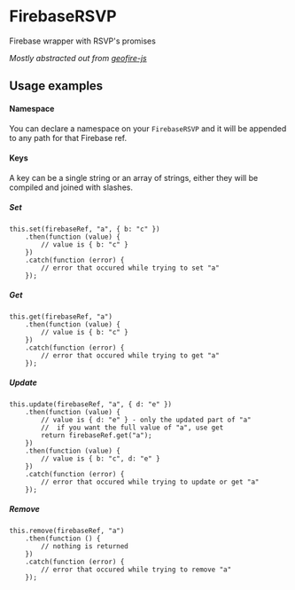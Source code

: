 # FirebaseRSVP

Firebase wrapper with RSVP's promises

*Mostly abstracted out from [geofire-js](https://github.com/firebase/geofire-js)*

## Usage examples

#### Namespace

You can declare a namespace on your `FirebaseRSVP` and it will be appended to any path for that Firebase ref.

#### Keys

A key can be a single string or an array of strings, either they will be compiled and joined with slashes.

##### Set

```
this.set(firebaseRef, "a", { b: "c" })
    .then(function (value) {
        // value is { b: "c" }
    })
    .catch(function (error) {
        // error that occured while trying to set "a"
    });
```

##### Get

```
this.get(firebaseRef, "a")
    .then(function (value) {
        // value is { b: "c" }
    })
    .catch(function (error) {
        // error that occured while trying to get "a"
    });
```

##### Update

```
this.update(firebaseRef, "a", { d: "e" })
    .then(function (value) {
        // value is { d: "e" } - only the updated part of "a"
        //  if you want the full value of "a", use get
        return firebaseRef.get("a");
    })
    .then(function (value) {
        // value is { b: "c", d: "e" }
    })
    .catch(function (error) {
        // error that occured while trying to update or get "a"
    });
```

##### Remove

```
this.remove(firebaseRef, "a")
    .then(function () {
        // nothing is returned
    })
    .catch(function (error) {
        // error that occured while trying to remove "a"
    });
```
